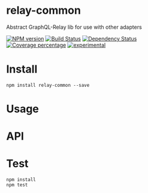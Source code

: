 # relay-common

Abstract GraphQL-Relay lib for use with other adapters

[![NPM version][npm-image]][npm-url] [![Build Status][travis-image]][travis-url] [![Dependency Status][daviddm-image]][daviddm-url] [![Coverage percentage][coveralls-image]][coveralls-url]
[![experimental](http://badges.github.io/stability-badges/dist/experimental.svg)](http://github.com/badges/stability-badges)

# Install

    npm install relay-common --save

# Usage



# API



# Test

    npm install
    npm test

[npm-image]: https://badge.fury.io/js/relay-common.svg
[npm-url]: https://npmjs.org/package/relay-common
[travis-image]: https://travis-ci.org/arvitaly/relay-common.svg?branch=master
[travis-url]: https://travis-ci.org/arvitaly/relay-common
[daviddm-image]: https://david-dm.org/arvitaly/relay-common.svg?theme=shields.io
[daviddm-url]: https://david-dm.org/arvitaly/relay-common
[coveralls-image]: https://coveralls.io/repos/arvitaly/relay-common/badge.svg
[coveralls-url]: https://coveralls.io/r/arvitaly/relay-common